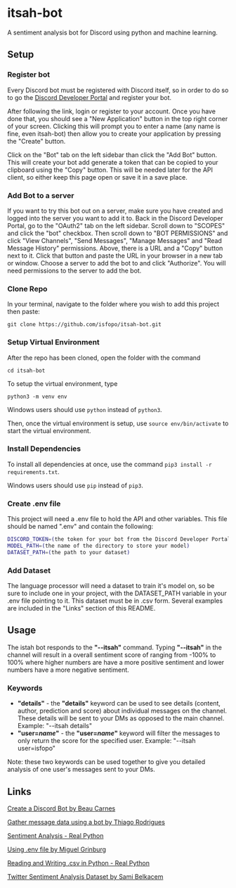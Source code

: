 # itsah-bot

A sentiment analysis bot for Discord using python and machine learning.

## Setup

### Register bot

Every Discord bot must be registered with Discord itself, so in order to do so to go the [Discord Developer Portal](https://discord.com/login?redirect_to=%2Fdevelopers%2Fapplications) and register your bot.

After following the link, login or register to your account. Once you have done that, you should see a "New Application" button in the top right corner of your screen. Clicking this will prompt you to enter a name (any name is fine, even itsah-bot) then allow you to create your application by pressing the "Create" button.

Click on the "Bot" tab on the left sidebar than click the "Add Bot" button. This will create your bot add generate a token that can be copied to your clipboard using the "Copy" button. This will be needed later for the API client, so either keep this page open or save it in a save place.

### Add Bot to a server

If you want to try this bot out on a server, make sure you have created and logged into the server you want to add it to. Back in the Discord Developer Portal, go to the "OAuth2" tab on the left sidebar. Scroll down to "SCOPES" and click the "bot" checkbox. Then scroll down to "BOT PERMISSIONS" and click "View Channels", "Send Messages", "Manage Messages" and "Read Message History" permissions. Above, there is a URL and a "Copy" button next to it. Click that button and paste the URL in your browser in a new tab or window. Choose a server to add the bot to and click "Authorize". You will need permissions to the server to add the bot.

### Clone Repo

In your terminal, navigate to the folder where you wish to add this project then paste:

`git clone https://github.com/isfopo/itsah-bot.git`

### Setup Virtual Environment

After the repo has been cloned, open the folder with the command

`cd itsah-bot`

To setup the virtual environment, type

`python3 -m venv env`

Windows users should use `python` instead of `python3`.

Then, once the virtual environment is setup, use `source env/bin/activate` to start the virtual environment.

### Install Dependencies

To install all dependencies at once, use the command `pip3 install -r requirements.txt`.

Windows users should use `pip` instead of `pip3`.

### Create .env file

This project will need a .env file to hold the API and other variables. This file should be named ".env" and contain the following:

```sh
DISCORD_TOKEN=(the token for your bot from the Discord Developer Portal)
MODEL_PATH=(the name of the directory to store your model)
DATASET_PATH=(the path to your dataset)
```

### Add Dataset

The language processor will need a dataset to train it's model on, so be sure to include one in your project, with the DATASET_PATH variable in your .env file pointing to it. This dataset must be in .csv form. Several examples are included in the "Links" section of this README.

## Usage

The istah bot responds to the **"--itsah"** command. Typing **"--itsah"** in the channel will result in a overall sentiment score of ranging from -100% to 100% where higher numbers are have a more positive sentiment and lower numbers have a more negative sentiment.

### Keywords

- **"details"** - the **"details"** keyword can be used to see details (content, author, prediction and score) about individual messages on the channel. These details will be sent to your DMs as opposed to the main channel. Example: "--itsah details"
- **"user=_name_"** - the **"user=_name_"** keyword will filter the messages to only return the score for the specified user. Example: "--itsah user=isfopo"

Note: these two keywords can be used together to give you detailed analysis of one user's messages sent to your DMs.

## Links

[Create a Discord Bot by Beau Carnes](https://www.freecodecamp.org/news/create-a-discord-bot-with-python/)

[Gather message data using a bot by Thiago Rodrigues](https://levelup.gitconnected.com/how-to-gather-message-data-using-a-discord-bot-from-scratch-with-python-2fe239da3bcd)

[Sentiment Analysis - Real Python](https://realpython.com/sentiment-analysis-python/)

[Using .env file by Miguel Grinburg](https://www.twilio.com/blog/environment-variables-python)

[Reading and Writing .csv in Python - Real Python](https://realpython.com/python-csv/)

[Twitter Sentiment Analysis Dataset by Sami Belkacem](https://www.kaggle.com/sambelkacem/twitter-sentiment-analysis-data)
